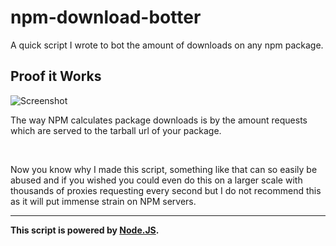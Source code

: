 # npm-download-botter

A quick script I wrote to bot the amount of downloads on any npm package.

## Proof it Works
![Screenshot](https://cdn.discordapp.com/attachments/737383699418579055/739816284879061002/unknown.png)

The way NPM calculates package downloads is by the amount requests which are served to the tarball url of your package.

<br />

Now you know why I made this script, something like that can so easily be abused and if you wished you could even do this on a larger scale with thousands of proxies requesting every second but I do not recommend this as it will put immense strain on NPM servers.

---

**This script is powered by [Node.JS](https://nodejs.org/en/).**
